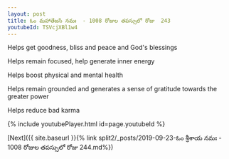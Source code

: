 ```yaml
---
layout: post
title: ఓం మహాతేజసే నమః  - 1008 రోజుల తపస్సులో రోజు  243
youtubeId: TSVcjXBl1w4
---
```

 
 
Helps get goodness, bliss and peace and God's blessings
 
Helps remain focused, help generate inner energy 
 
Helps boost physical and mental health 
 
Helps remain grounded and generates a sense of gratitude towards the greater power 
 
Helps reduce bad karma
 
 
 
 


{% include youtubePlayer.html id=page.youtubeId %}
 
[Next]({{ site.baseurl }}{% link  split2/_posts/2019-09-23-ఓం శ్రీశాయ నమః  - 1008 రోజుల తపస్సులో రోజు  244.md%})
 
